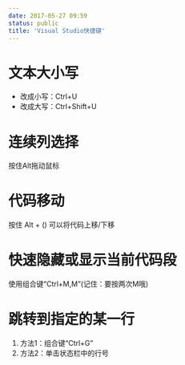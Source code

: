```yaml
---
date: 2017-05-27 09:59
status: public
title: 'Visual Studio快捷键'
---
```


# 文本大小写
- 改成小写：Ctrl+U
- 改成大写：Ctrl+Shift+U

# 连续列选择
按住Alt拖动鼠标

# 代码移动
按住 Alt + () 可以将代码上移/下移

# 快速隐藏或显示当前代码段
使用组合键“Ctrl+M,M”(记住：要按两次M哦)

# 跳转到指定的某一行
1) 方法1：组合键“Ctrl+G”
2) 方法2：单击状态栏中的行号

